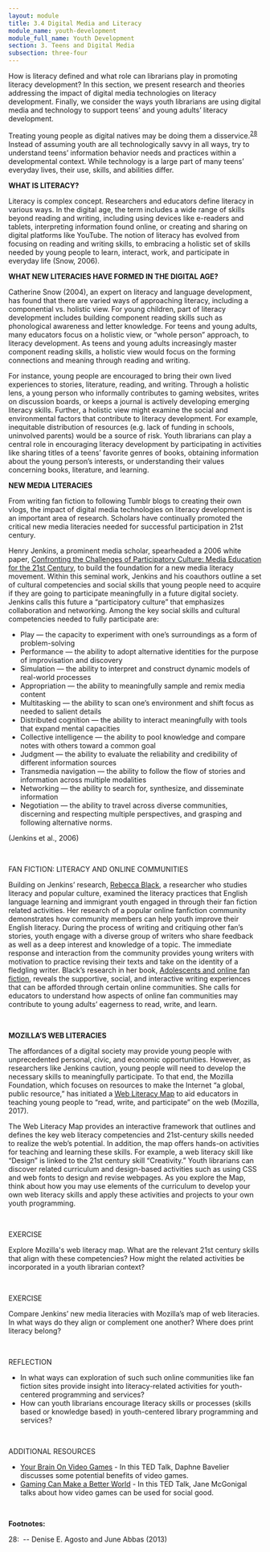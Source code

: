 ```yaml
---
layout: module
title: 3.4 Digital Media and Literacy
module_name: youth-development
module_full_name: Youth Development
section: 3. Teens and Digital Media
subsection: three-four
---
```



How is literacy defined and what role can librarians play in promoting literacy development? In this section, we present research and theories addressing the impact of digital media technologies on literacy development. Finally, we consider the ways youth librarians are using digital media and technology to support teens’ and young adults’ literacy development.   

Treating young people as digital natives may be doing them a disservice.<sup>[28](#fn28)</sup> Instead of assuming youth are all technologically savvy in all ways, try to understand teens’ information behavior needs and practices within a developmental context. While technology is a large part of many teens’ everyday lives, their use, skills, and abilities differ.  


**WHAT IS LITERACY?**  

Literacy is complex concept. Researchers and educators define literacy in various ways. In the digital age, the term includes a wide range of skills beyond reading and writing, including using devices like e-readers and tablets, interpreting information found online, or creating and sharing on digital platforms like YouTube. The notion of literacy has evolved from focusing on reading and writing skills, to embracing a holistic set of skills needed by young people to learn, interact, work, and participate in everyday life (Snow, 2006).  


**WHAT NEW LITERACIES HAVE FORMED IN THE DIGITAL AGE?**  

Catherine Snow (2004), an expert on literacy and language development, has found that there are varied ways of approaching literacy, including a componential vs. holistic view. For young children, part of literacy development includes building component reading skills such as phonological awareness and letter knowledge. For teens and young adults, many educators focus on a holistic view, or “whole person” approach, to literacy development. As teens and young adults increasingly master component reading skills, a holistic view would focus on the forming connections and meaning through reading and writing. 

For instance, young people are encouraged to bring their own lived experiences to stories, literature, reading, and writing. Through a holistic lens, a young person who informally contributes to gaming websites, writes on discussion boards, or keeps a journal is actively developing emerging literacy skills. Further, a holistic view might examine the social and environmental factors that contribute to literacy development. For example, inequitable distribution of resources (e.g. lack of funding in schools, uninvolved parents) would be a source of risk. Youth librarians can play a central role in encouraging literacy development by participating in activities like sharing titles of a teens’ favorite genres of books, obtaining information about the young person’s interests, or understanding their values concerning books, literature, and learning. 


**NEW MEDIA LITERACIES** 

From writing fan fiction to following Tumblr blogs to creating their own vlogs, the impact of digital media technologies on literacy development is an important area of research. Scholars have continually promoted the critical new media literacies needed for successful participation in 21st century.  

Henry Jenkins, a prominent media scholar, spearheaded a 2006 white paper, <a href="https://www.macfound.org/media/article_pdfs/JENKINS_WHITE_PAPER.PDF" target="_blank">Confronting the Challenges of Participatory Culture: Media Education for the 21st Century</a>, to build the foundation for a new media literacy movement. Within this seminal work, Jenkins and his coauthors outline a set of cultural competencies and social skills that young people need to acquire if they are going to participate meaningfully in a future digital society. Jenkins calls this future a “participatory culture” that emphasizes collaboration and networking. Among the key social skills and cultural competencies needed to fully participate are: 

- Play — the capacity to experiment with one’s surroundings as a form of problem-solving 
- Performance — the ability to adopt alternative identities for the purpose of improvisation and discovery 
- Simulation — the ability to interpret and construct dynamic models of real-world processes 
- Appropriation — the ability to meaningfully sample and remix media content 
- Multitasking — the ability to scan one’s environment and shift focus as needed to salient details 
- Distributed cognition — the ability to interact meaningfully with tools that expand mental capacities 
- Collective intelligence — the ability to pool knowledge and compare notes with others toward a common goal 
- Judgment — the ability to evaluate the reliability and credibility of different information sources 
- Transmedia navigation — the ability to follow the flow of stories and information across multiple modalities 
- Networking — the ability to search for, synthesize, and disseminate information 
- Negotiation — the ability to travel across diverse communities, discerning and respecting multiple perspectives, and grasping and following alternative norms. 

(Jenkins et al., 2006) 

<br>
<div class="explanatory"> 

  <p><span class="box-title">FAN FICTION: LITERACY AND ONLINE COMMUNITIES</span></p> 
  <p>Building on Jenkins’ research, <a href="http://www.faculty.uci.edu//scripts/UCIFacultyProfiles/education/profile.cfm?faculty_id=5336" target="_blank">Rebecca Black</a>, a researcher who studies literacy and popular culture, examined the literacy practices that English language learning and immigrant youth engaged in through their fan fiction related activities. Her research of a popular online fanfiction community demonstrates how community members can help youth improve their English literacy. During the process of writing and critiquing other fan’s stories, youth engage with a diverse group of writers who share feedback as well as a deep interest and knowledge of a topic. The immediate response and interaction from the community provides young writers with motivation to practice revising their texts and take on the identity of a fledgling writer. Black’s research in her book, <a href="https://www.peterlang.com/view/product/70742?tab=reviews"  target="_blank">Adolescents and online fan fiction</a>, reveals the supportive, social, and interactive writing experiences that can be afforded through certain online communities. She calls for educators to understand how aspects of online fan communities may contribute to young adults’ eagerness to read, write, and learn.</p>
</div>
<br>

**MOZILLA’S WEB LITERACIES** 

The affordances of a digital society may provide young people with unprecedented personal, civic, and economic opportunities. However, as researchers like Jenkins caution, young people will need to develop the necessary skills to meaningfully participate. To that end, the Mozilla Foundation, which focuses on resources to make the Internet “a global, public resource,” has initiated a <a href="https://learning.mozilla.org/en-US/web-literacy" target="_blank">Web Literacy Map</a> to aid educators in teaching young people to “read, write, and participate” on the web (Mozilla, 2017). 

The Web Literacy Map provides an interactive framework that outlines and defines the key web literacy competencies and 21st-century skills needed to realize the web’s potential. In addition, the map offers hands-on activities for teaching and learning these skills. For example, a web literacy skill like “Design” is linked to the 21st century skill “Creativity.” Youth librarians can discover related curriculum and design-based activities such as using CSS and web fonts to design and revise webpages. As you explore the Map, think about how you may use elements of the curriculum to develop your own web literacy skills and apply these activities and projects to your own youth programming. 

<br>
<div class="reflection"> 

  <p><span class="box-title">EXERCISE</span></p> 
  <p>Explore Mozilla's web literacy map. What are the relevant 21st century skills that align with these competencies? How might the related activities be incorporated in a youth librarian context?</p>
</div>
<br>

<div class="reflection"> 

  <p><span class="box-title">EXERCISE</span></p> 
  <p>Compare Jenkins’ new media literacies with Mozilla’s map of web literacies. In what ways do they align or complement one another? Where does print literacy belong?</p>
</div>

<br>
<div class="reflection"> 

  <p><span class="box-title">REFLECTION</span></p> 
  <ul>
  <li>In what ways can exploration of such such online communities like fan fiction sites provide insight into literacy-related activities for youth-centered programming and services?</li>
<li>How can youth librarians encourage literacy skills or processes (skills based or knowledge based) in youth-centered library programming and services?</li>
  </ul>
</div>
<br>


<div class="explanatory">  
  <p><span class="box-title">ADDITIONAL RESOURCES</span></p> 
<ul>
  <li><a href="https://www.ted.com/talks/daphne_bavelier_your_brain_on_video_games#373535" target="_blank">Your Brain On Video Games</a> - In this TED Talk, Daphne Bavelier discusses some potential benefits of video games.</li>
  <li><a href="https://www.ted.com/talks/jane_mcgonigal_gaming_can_make_a_better_world" target="_blank">Gaming Can Make a Better World</a> - In this TED Talk, Jane McGonigal talks about how video games can be used for social good.</li>
</ul> 
</div> 
<br> 


**Footnotes:**

<a name="fn28">28</a>:  -- Denise E. Agosto and June Abbas (2013)

